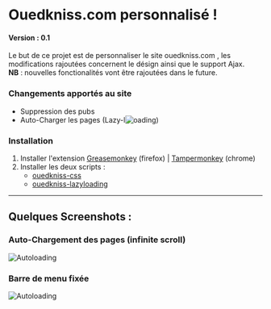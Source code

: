 <h1>Ouedkniss.com personnalisé !</h1>
<h4>Version : 0.1</h4>
<p>
Le but de ce projet est de personnaliser le site ouedkniss.com , les modifications rajoutées concernent le désign ainsi que le support Ajax.<br>
<b>NB</b>  :  nouvelles fonctionalités vont être rajoutées dans le future.
</p>
<h3>Changements apportés au site</h3>
<ul>
  <li>Suppression des pubs</li>
  <li>Auto-Charger les pages (Lazy-l<img alt="o" src="https://raw.githubusercontent.com/kzelda/ouedkniss-perso/master/o.gif"  />ading) </li>
</ul>

<h3>Installation</h3>
<ol>
<li>Installer l'extension <a href="https://addons.mozilla.org/fr/firefox/addon/greasemonkey/" >Greasemonkey</a> (firefox) | <a href="https://chrome.google.com/webstore/detail/tampermonkey/dhdgffkkebhmkfjojejmpbldmpobfkfo?hl=fr" >Tampermonkey</a> (chrome)</li>
  <li>
    Installer les deux scripts :
    <ul>
      <li><a href="https://raw.githubusercontent.com/kzelda/ouedkniss-perso/master/ouedkniss.css.user.js">ouedkniss-css</a></li>
      <li><a href="https://raw.githubusercontent.com/kzelda/ouedkniss-perso/master/ouedkniss.lazyloading.user.js">ouedkniss-lazyloading</a></li>
    </ul>
  </li>
</ol>


<hr>

<h2>Quelques Screenshots : </h2>
<h3>Auto-Chargement des pages (infinite scroll)</h3>
<img alt="Autoloading" src="http://i.imgur.com/krZP7hy.png" />

<h3>Barre de menu fixée</h3>
<img alt="Autoloading" src="http://i.imgur.com/V8WuI7a.png" />



